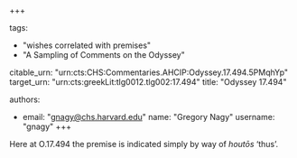 +++

tags:
- "wishes correlated with premises"
- "A Sampling of Comments on the Odyssey"

citable_urn: "urn:cts:CHS:Commentaries.AHCIP:Odyssey.17.494.5PMqhYp"
target_urn: "urn:cts:greekLit:tlg0012.tlg002:17.494"
title: "Odyssey 17.494"

authors:
- email: "gnagy@chs.harvard.edu"
  name: "Gregory Nagy"
  username: "gnagy"
+++

<p>Here at O.17.494 the premise is indicated simply by way of <em>houtōs</em> ‘thus’.  </p>
